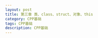 ```yaml
---
layout: post
title: 第三章 类、class、struct、对象、this
category: CPP基础
tags: CPP基础
description: CPP基础
--- 
```


